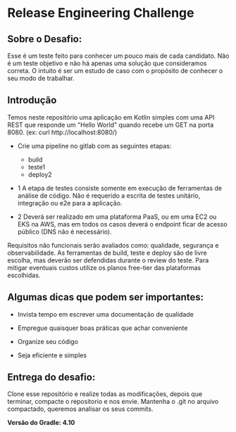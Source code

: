 # Release Engineering Challenge 

  

## Sobre o Desafio:  

  

Esse é um teste feito para conhecer um pouco mais de cada candidato. Não é um teste objetivo e não há apenas uma solução que consideramos correta. O intuito é ser um estudo de caso com o propósito de conhecer o seu modo de trabalhar. 

  

## Introdução 

  

Temos neste repositório uma aplicação em Kotlin simples com uma API REST que responde um "Hello World" quando recebe um GET na porta 8080. (ex: curl http://localhost:8080/) 

  
 
* Crie uma pipeline no gitlab com as seguintes etapas: 
  - build 
  - teste1 
  - deploy2 

* 1 A etapa de testes consiste somente em execução de ferramentas de análise de código. Não é requerido a escrita de testes unitário, integração ou e2e para a aplicação. 

* 2 Deverá ser realizado em uma plataforma PaaS, ou em uma EC2 ou EKS na AWS, mas em todos os casos deverá o endpoint ficar de acesso público (DNS não é necessário). 

Requisitos não funcionais serão avaliados como: qualidade, segurança e observabilidade. 
As ferramentas de build, teste e deploy são de livre escolha, mas deverão ser defendidas durante o review do teste. 
Para mitigar eventuais custos utilize os planos free-tier das plataformas escolhidas. 

  

## Algumas dicas que podem ser importantes: 

  

* Invista tempo em escrever uma documentação de qualidade 

* Empregue quaisquer boas práticas que achar conveniente  

* Organize seu código 

* Seja eficiente e simples 

  

## Entrega do desafio: 

  

Clone esse repositório e realize todas as modificações, depois que terminar, compacte o repositorio e nos envie. Mantenha o .git no arquivo compactado, queremos analisar os seus commits. 

  

**Versão do Gradle: 4.10** 
